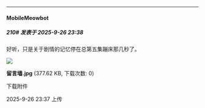 ﻿
*****

####  MobileMeowbot  
##### 210#       发表于 2025-9-26 23:38

好听，只是关于剧情的记忆停在总第五集蹦床那几秒了。

<img src="https://img.stage1st.com/forum/202509/26/233753nz4q6dei6gbtn1zz.jpg" referrerpolicy="no-referrer">

<strong>留言墙.jpg</strong> (377.62 KB, 下载次数: 0)

下载附件

2025-9-26 23:37 上传

